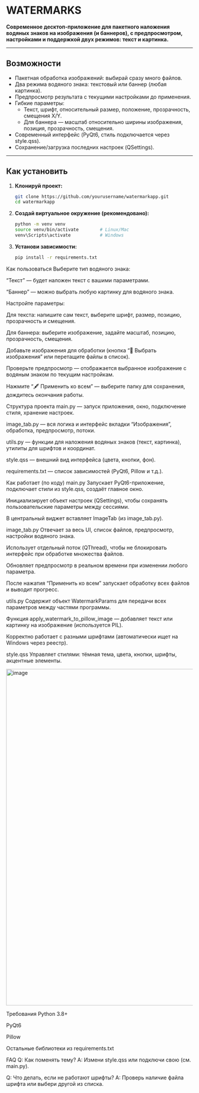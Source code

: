 # WATERMARKS

**Современное десктоп-приложение для пакетного наложения водяных знаков на изображения (и баннеров), с предпросмотром, настройками и поддержкой двух режимов: текст и картинка.**

---

## Возможности

- Пакетная обработка изображений: выбирай сразу много файлов.
- Два режима водяного знака: текстовый или баннер (любая картинка).
- Предпросмотр результата с текущими настройками до применения.
- Гибкие параметры:
  - Текст, шрифт, относительный размер, положение, прозрачность, смещения X/Y.
  - Для баннера — масштаб относительно ширины изображения, позиция, прозрачность, смещения.
- Современный интерфейс (PyQt6, стиль подключается через style.qss).
- Сохранение/загрузка последних настроек (QSettings).

---

## Как установить

1. **Клонируй проект:**
    ```sh
    git clone https://github.com/yourusername/watermarkapp.git
    cd watermarkapp
    ```
2. **Создай виртуальное окружение (рекомендовано):**
    ```sh
    python -m venv venv
    source venv/bin/activate        # Linux/Mac
    venv\Scripts\activate           # Windows
    ```
3. **Установи зависимости:**
    ```sh
    pip install -r requirements.txt
    ```


Как пользоваться
Выберите тип водяного знака:

“Текст” — будет наложен текст с вашими параметрами.

“Баннер” — можно выбрать любую картинку для водяного знака.

Настройте параметры:

Для текста: напишите сам текст, выберите шрифт, размер, позицию, прозрачность и смещения.

Для баннера: выберите изображение, задайте масштаб, позицию, прозрачность, смещения.

Добавьте изображения для обработки (кнопка “📁 Выбрать изображения” или перетащите файлы в список).

Проверьте предпросмотр — отображается выбранное изображение с водяным знаком по текущим настройкам.

Нажмите “🖋️ Применить ко всем” — выберите папку для сохранения, дождитесь окончания работы.

Структура проекта
main.py — запуск приложения, окно, подключение стиля, хранение настроек.

image_tab.py — вся логика и интерфейс вкладки “Изображения”, обработка, предпросмотр, потоки.

utils.py — функции для наложения водяных знаков (текст, картинка), утилиты для шрифтов и координат.

style.qss — внешний вид интерфейса (цвета, кнопки, фон).

requirements.txt — список зависимостей (PyQt6, Pillow и т.д.).

Как работает (по коду)
main.py
Запускает PyQt6-приложение, подключает стили из style.qss, создаёт главное окно.

Инициализирует объект настроек (QSettings), чтобы сохранять пользовательские параметры между сессиями.

В центральный виджет вставляет ImageTab (из image_tab.py).

image_tab.py
Отвечает за весь UI, список файлов, предпросмотр, настройки водяного знака.

Использует отдельный поток (QThread), чтобы не блокировать интерфейс при обработке множества файлов.

Обновляет предпросмотр в реальном времени при изменении любого параметра.

После нажатия “Применить ко всем” запускает обработку всех файлов и выводит прогресс.

utils.py
Содержит объект WatermarkParams для передачи всех параметров между частями программы.

Функция apply_watermark_to_pillow_image — добавляет текст или картинку на изображение (используется PIL).

Корректно работает с разными шрифтами (автоматически ищет на Windows через реестр).

style.qss
Управляет стилями: тёмная тема, цвета, кнопки, шрифты, акцентные элементы.


<img width="1251" height="908" alt="image" src="https://github.com/user-attachments/assets/5a0c43f3-bade-4074-b888-7911d3f2094f" />


Требования
Python 3.8+

PyQt6

Pillow

Остальные библиотеки из requirements.txt


FAQ
Q: Как поменять тему?
A: Измени style.qss или подключи свою (см. main.py).

Q: Что делать, если не работают шрифты?
A: Проверь наличие файла шрифта или выбери другой из списка.
